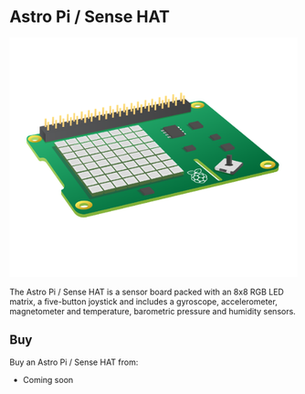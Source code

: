 # Astro Pi / Sense HAT

![Astro Pi / Sense HAT](astro-pi-hat.png)

The Astro Pi / Sense HAT is a sensor board packed with an 8x8 RGB LED matrix, a five-button joystick and includes a gyroscope, accelerometer, magnetometer and temperature, barometric pressure and humidity sensors.

## Buy

Buy an Astro Pi / Sense HAT from:

- Coming soon

